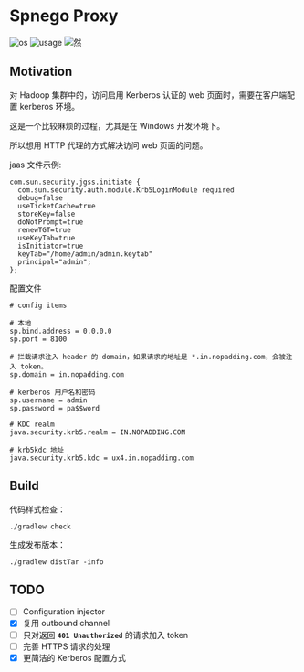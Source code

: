 # Spnego Proxy

![os](https://img.shields.io/badge/Os-Linux-yellow)
![usage](https://img.shields.io/badge/Usage-Proxy%20Tool-red) 
![然](https://img.shields.io/badge/%E4%BA%A4%E4%B8%AA-%E6%9C%8B%E5%8F%8B-blue)

## Motivation

对 Hadoop 集群中的，访问启用 Kerberos 认证的 web 页面时，需要在客户端配置 kerberos 环境。

这是一个比较麻烦的过程，尤其是在 Windows 开发环境下。

所以想用 HTTP 代理的方式解决访问 web 页面的问题。

jaas 文件示例:

```text
com.sun.security.jgss.initiate {
  com.sun.security.auth.module.Krb5LoginModule required
  debug=false
  useTicketCache=true
  storeKey=false
  doNotPrompt=true
  renewTGT=true
  useKeyTab=true
  isInitiator=true
  keyTab="/home/admin/admin.keytab"
  principal="admin";
};
```

配置文件

````properties
# config items

# 本地
sp.bind.address = 0.0.0.0
sp.port = 8100

# 拦截请求注入 header 的 domain，如果请求的地址是 *.in.nopadding.com，会被注入 token。
sp.domain = in.nopadding.com

# kerberos 用户名和密码
sp.username = admin
sp.password = pa$$word

# KDC realm
java.security.krb5.realm = IN.NOPADDING.COM

# krb5kdc 地址
java.security.krb5.kdc = ux4.in.nopadding.com
````

## Build

代码样式检查：

````shell script
./gradlew check
````

生成发布版本：

````shell script
./gradlew distTar -info
````

## TODO

- [ ] Configuration injector
- [x] 复用 outbound channel
- [ ] 只对返回  **`401 Unauthorized`** 的请求加入 token
- [ ] 完善 HTTPS 请求的处理
- [x] 更简洁的 Kerberos 配置方式
